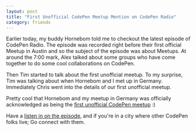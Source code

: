 ```yaml
---
layout: post
title: "First Unofficial CodePen Meetup Mention on CodePen Radio"
category: friends
---
```


Earlier today, my buddy Hornebom told me to checkout the latest episode of CodePen Radio. The episode was recorded right before their first official Meetup in Austin and so the subject of the episode was about Meetups. At around the 7:00 mark, Alex talked about some groups who have come together to do some cool collaborations on CodePen.

Then Tim started to talk about the first unofficial meetup. To my surprise, Tim was talking about when Hornebom and I met up in Germany. Immediately Chris went into the details of our first unofficial meetup.

Pretty cool that Hornebom and my meetup in Germany was officially acknowledged as being the [first unofficial CodePen meetup](http://michaellee.co/beyond-codepen/) :)

Have a [listen in on the episode](http://blog.codepen.io/2014/11/11/026-meetups/), and if you're in a city where other CodePen folks live; Go connect with them.
